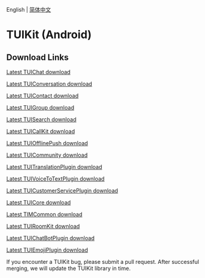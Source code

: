 English | [简体中文](./README_ZH.md)

# TUIKit (Android)

## Download Links

[Latest TUIChat download](https://im.sdk.qcloud.com/download/tuikit/7.8.5483/android/TUIChat.zip)

[Latest TUIConversation download](https://im.sdk.qcloud.com/download/tuikit/7.8.5483/android/TUIConversation.zip)

[Latest TUIContact download](https://im.sdk.qcloud.com/download/tuikit/7.8.5483/android/TUIContact.zip)

[Latest TUIGroup download](https://im.sdk.qcloud.com/download/tuikit/7.8.5483/android/TUIGroup.zip)

[Latest TUISearch download](https://im.sdk.qcloud.com/download/tuikit/7.8.5483/android/TUISearch.zip)

[Latest TUICallKit download](https://im.sdk.qcloud.com/download/tuikit/7.8.5483/android/TUICallKit.zip)

[Latest TUIOfflinePush download](https://im.sdk.qcloud.com/download/tuikit/7.7.5282/android/TUIOfflinePush.zip)

[Latest TUICommunity download](https://im.sdk.qcloud.com/download/tuikit/7.8.5483/android/TUICommunity.zip)

[Latest TUITranslationPlugin download](https://im.sdk.qcloud.com/download/tuikit/7.8.5483/android/TUITranslationPlugin.zip)

[Latest TUIVoiceToTextPlugin download](https://im.sdk.qcloud.com/download/tuikit/7.8.5483/android/TUIVoiceToTextPlugin.zip)

[Latest TUICustomerServicePlugin download](https://im.sdk.qcloud.com/download/tuikit/7.8.5483/android/TUICustomerServicePlugin.zip)

[Latest TUICore download](https://im.sdk.qcloud.com/download/tuikit/7.8.5483/android/TUICore.zip)

[Latest TIMCommon download](https://im.sdk.qcloud.com/download/tuikit/7.8.5483/android/TIMCommon.zip)

[Latest TUIRoomKit download](https://im.sdk.qcloud.com/download/tuikit/7.8.5483/android/TUIRoomKit.zip)

[Latest TUIChatBotPlugin download](https://im.sdk.qcloud.com/download/tuikit/7.8.5483/android/TUIChatBotPlugin.zip)

[Latest TUIEmojiPlugin download](https://im.sdk.qcloud.com/download/tuikit/7.8.5483/android/TUIEmojiPlugin.zip)


If you encounter a TUIKit bug, please submit a pull request. After successful merging, we will update the TUIKit library in time.
